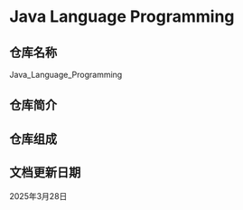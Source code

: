 # Java Language Programming

## 仓库名称

Java_Language_Programming

## 仓库简介

## 仓库组成

## 文档更新日期

2025年3月28日